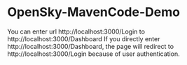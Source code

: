 # OpenSky-MavenCode-Demo
You can enter url http://localhost:3000/Login to http://localhost:3000/Dashboard
If you directly enter http://localhost:3000/Dashboard, 
the page will redirect to http://localhost:3000/Login because of user authentication.
